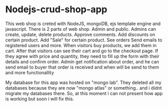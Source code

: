 # Nodejs-crud-shop-app

This web shop is creted with NodeJS, mongoDB, ejs template engine and javascript.
There is 2 parts of web shop. Admin and public.
Admins can create, update, delete products. 
Approve comments.
Add discounts on certain product.
Add "Sale" for certain product.
See orders
Send emails to registered users
and more.
When visitors buy products, we add them in cart. After that visitors can see their cart and go to the checkout page. 
If they agree with price and quantity, they need to fill up the form with their details and confirm order.
Admin get notification about order, and he can send email to buyer that order is received and when will be send to them
and more functionallity

My database for this app was hosted on "mongo lab". They deleted all my databases because they are now "mongo atlas" or something.. and i didnt migrate my databases there. So, at this moment i can not present how app is working but soon i will fix this. 
